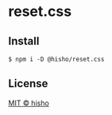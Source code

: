 # reset.css

## Install

```shell
$ npm i -D @hisho/reset.css
```

## License

[MIT © hisho](./LICENSE)
